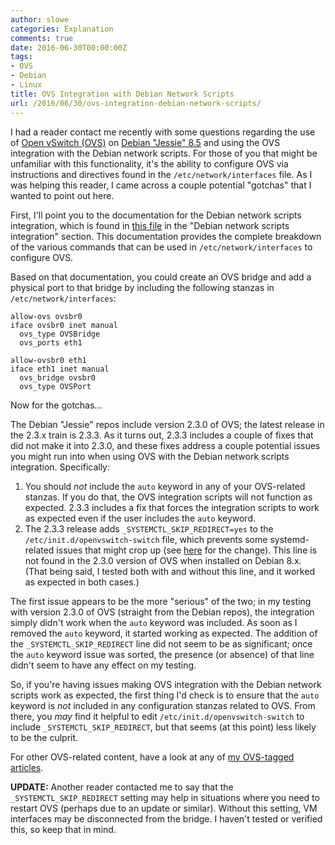 ```yaml
---
author: slowe
categories: Explanation
comments: true
date: 2016-06-30T00:00:00Z
tags:
- OVS
- Debian
- Linux
title: OVS Integration with Debian Network Scripts
url: /2016/06/30/ovs-integration-debian-network-scripts/
---
```


I had a reader contact me recently with some questions regarding the use of [Open vSwitch (OVS)][link-1] on [Debian "Jessie" 8.5][link-2] and using the OVS integration with the Debian network scripts. For those of you that might be unfamiliar with this functionality, it's the ability to configure OVS via instructions and directives found in the `/etc/network/interfaces` file. As I was helping this reader, I came across a couple potential "gotchas" that I wanted to point out here.

First, I'll point you to the documentation for the Debian network scripts integration, which is found in [this file][link-3] in the "Debian network scripts integration" section. This documentation provides the complete breakdown of the various commands that can be used in `/etc/network/interfaces` to configure OVS.

Based on that documentation, you could create an OVS bridge and add a physical port to that bridge by including the following stanzas in `/etc/network/interfaces`:

``` text
allow-ovs ovsbr0
iface ovsbr0 inet manual
  ovs_type OVSBridge
  ovs_ports eth1

allow-ovsbr0 eth1
iface eth1 inet manual
  ovs_bridge ovsbr0
  ovs_type OVSPort
```

Now for the gotchas...

The Debian "Jessie" repos include version 2.3.0 of OVS; the latest release in the 2.3.x train is 2.3.3. As it turns out, 2.3.3 includes a couple of fixes that did not make it into 2.3.0, and these fixes address a couple potential issues you might run into when using OVS with the Debian network scripts integration. Specifically:

1. You should _not_ include the `auto` keyword in any of your OVS-related stanzas. If you do that, the OVS integration scripts will not function as expected. 2.3.3 includes a fix that forces the integration scripts to work as expected even if the user includes the `auto` keyword.
2. The 2.3.3 release adds `_SYSTEMCTL_SKIP_REDIRECT=yes` to the `/etc/init.d/openvswitch-switch` file, which prevents some systemd-related issues that might crop up (see [here][link-4] for the change). This line is not found in the 2.3.0 version of OVS when installed on Debian 8.x. (That being said, I tested both with and without this line, and it worked as expected in both cases.)

The first issue appears to be the more "serious" of the two; in my testing with version 2.3.0 of OVS (straight from the Debian repos), the integration simply didn't work when the `auto` keyword was included. As soon as I removed the `auto` keyword, it started working as expected. The addition of the `_SYSTEMCTL_SKIP_REDIRECT` line did not seem to be as significant; once the `auto` keyword issue was sorted, the presence (or absence) of that line didn't seem to have any effect on my testing.

So, if you're having issues making OVS integration with the Debian network scripts work as expected, the first thing I'd check is to ensure that the `auto` keyword is _not_ included in any configuration stanzas related to OVS. From there, you _may_ find it helpful to edit `/etc/init.d/openvswitch-switch` to include `_SYSTEMCTL_SKIP_REDIRECT`, but that seems (at this point) less likely to be the culprit.

For other OVS-related content, have a look at any of [my OVS-tagged articles][link-5].

**UPDATE:** Another reader contacted me to say that the `_SYSTEMCTL_SKIP_REDIRECT` setting may help in situations where you need to restart OVS (perhaps due to an update or similar). Without this setting, VM interfaces may be disconnected from the bridge. I haven't tested or verified this, so keep that in mind.


[link-1]: http://openvswitch.org/
[link-2]: https://www.debian.org/
[link-3]: https://github.com/openvswitch/ovs/blob/master/debian/openvswitch-switch.README.Debian
[link-4]: https://github.com/openvswitch/ovs/blob/master/debian/openvswitch-switch.init#L30
[link-5]: /tags/ovs/
